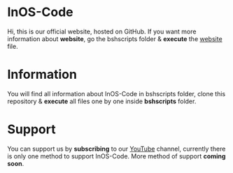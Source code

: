 # InOS-Code
Hi, this is our official website, hosted on GitHub. If you want more information about **website**,
go the bshscripts folder & **execute** the [website](#) file.

# Information
You will find all information about InOS-Code in bshscripts folder, clone this repository & **execute** all 
files one by one inside **bshscripts** folder.

# Support
You can support us by **subscribing** to our [YouTube](https://www.youtube.com/channel/UCAW5ysk00cdIoMJn003FYQw/featured) channel, currently there is only one method
to support InOS-Code. More method of support **coming soon**.
